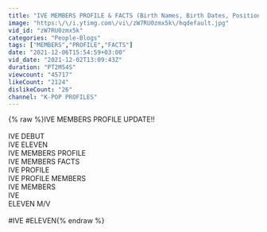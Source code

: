 ```yaml
---
title: "IVE MEMBERS PROFILE & FACTS (Birth Names, Birth Dates, Positions, etc..)[GET TO KNOW K-POP]"
image: "https:\/\/i.ytimg.com\/vi\/zW7RU0zmx5k\/hqdefault.jpg"
vid_id: "zW7RU0zmx5k"
categories: "People-Blogs"
tags: ["MEMBERS","PROFILE","FACTS"]
date: "2021-12-06T15:54:59+03:00"
vid_date: "2021-12-02T13:09:43Z"
duration: "PT2M54S"
viewcount: "45717"
likeCount: "2124"
dislikeCount: "26"
channel: "K-POP PROFILES"
---
```

{% raw %}IVE MEMBERS PROFILE UPDATE!!<br /><br />IVE DEBUT<br />IVE ELEVEN<br />IVE MEMBERS PROFILE<br />IVE MEMBERS FACTS<br />IVE PROFILE<br />IVE PROFILE MEMBERS<br />IVE MEMBERS<br />IVE <br />ELEVEN M/V<br /><br />#IVE #ELEVEN{% endraw %}
